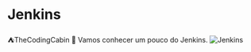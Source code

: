 # Jenkins
⛺TheCodingCabin 👋 Vamos conhecer um pouco do Jenkins.
![Jenkins](https://user-images.githubusercontent.com/105243897/208307512-7b21abca-b9b8-4762-afb2-c98d77649cca.png)
